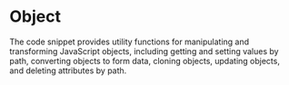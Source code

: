 # Object

The code snippet provides utility functions for manipulating and transforming JavaScript objects, including getting and setting values by path, converting objects to form data, cloning objects, updating objects, and deleting attributes by path.
